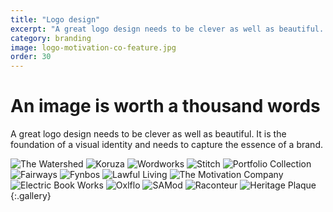 ```yaml
---
title: "Logo design"
excerpt: "A great logo design needs to be clever as well as beautiful. It is the foundation of a visual identity and needs to capture the essence of a brand."
category: branding
image: logo-motivation-co-feature.jpg
order: 30
---
```


# An image is worth a&nbsp;thousand&nbsp;words

A great logo design needs to be clever as well as beautiful. It is the foundation of a visual identity and needs to capture the essence of a brand.

![The Watershed]({{site.baseurl}}/images/logo-watershed.jpg)
![Koruza]({{site.baseurl}}/images/logo-koruza.jpg)
![Wordworks]({{site.baseurl}}/images/logo-wordworks.jpg)
![Stitch]({{site.baseurl}}/images/logo-stitch.jpg)
![Portfolio Collection]({{site.baseurl}}/images/logo-portfolio.jpg)
![Fairways]({{site.baseurl}}/images/logo-fairways.jpg)
![Fynbos]({{site.baseurl}}/images/logo-fynbos.jpg)
![Lawful Living]({{site.baseurl}}/images/logo-lawful-living.jpg)
![The Motivation Company]({{site.baseurl}}/images/logo-motivation-co.jpg)
![Electric Book Works]({{site.baseurl}}/images/logo-ebw.jpg)
![Oxlflo]({{site.baseurl}}/images/logo-oxflo.jpg)
![SAMod]({{site.baseurl}}/images/logo-sa-mod.jpg)
![Raconteur]({{site.baseurl}}/images/logo-raconteur.jpg)
![Heritage Plaque]({{site.baseurl}}/images/logo-hpp.jpg)
{:.gallery}







